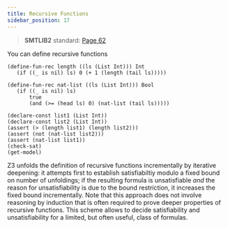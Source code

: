 ```yaml
---
title: Recursive Functions
sidebar_position: 17
---
```



>  **SMTLIB2** standard: [Page 62](http://smtlib.cs.uiowa.edu/papers/smt-lib-reference-v2.6-r2021-05-12.pdf)


You can define recursive functions

```z3
(define-fun-rec length ((ls (List Int))) Int
   (if ((_ is nil) ls) 0 (+ 1 (length (tail ls)))))

(define-fun-rec nat-list ((ls (List Int))) Bool 
   (if ((_ is nil) ls)
       true
       (and (>= (head ls) 0) (nat-list (tail ls)))))

(declare-const list1 (List Int))
(declare-const list2 (List Int))
(assert (> (length list1) (length list2)))
(assert (not (nat-list list2)))
(assert (nat-list list1))
(check-sat)
(get-model)
```

Z3 unfolds the definition of recursive functions incrementally by iterative deepening:
it attempts first to establish satisfiabiltiy modulo a fixed bound on number of unfoldings; 
if the resulting formula is unsatisfiable _and_ the reason for unsatisfiability is due to the 
bound restriction, it increases the fixed bound incrementally. Note that this approach does not 
involve reasoning by induction that is often required to prove deeper properties of recursive functions.
This scheme allows to decide satisfiability and unsatisfiability for a limited, but often useful,
class of formulas.
